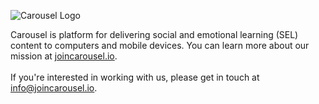 ![Carousel Logo](https://softr-prod.imgix.net/applications/24359483-a2ba-4d5d-a79f-9cee11715687/assets/2e4bd054-9e9b-43bf-ac8d-99431ec60d3f.svg)

Carousel is  platform for delivering social and emotional learning (SEL) content to computers and mobile devices. You can learn more about our mission at [joincarousel.io](https://joincarousel.io).
<br/><br/>
If you're interested in working with us, please get in touch at [info@joincarousel.io](info@joincarousel.io).
